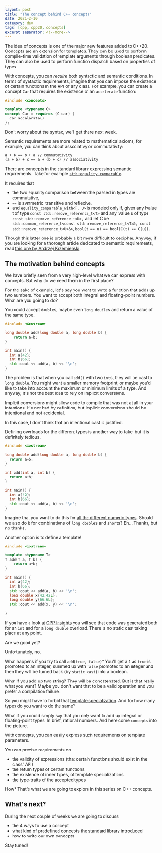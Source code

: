 ```yaml
---
layout: post
title: "The concept behind C++ concepts"
date: 2021-2-10
category: dev
tags: [cpp, cpp20, concepts]
excerpt_separator: <!--more-->
---
```

The idea of concepts is one of the major new features added to C++20. Concepts are an extension for templates. They can be used to perform compile-time validation of template arguments through boolean predicates. They can also be used to perform function dispatch based on properties of types.
<!--more-->

With concepts, you can *require* both syntactic and semantic conditions. In terms of syntactic requirements, imagine that you can impose the existence of certain functions in the API of any class. For example, you can create a concept `Car` that requires the existence of an `accelerate` function:

```cpp
#include <concepts>

template <typename C>
concept Car = requires (C car) {
  car.accelerate()
};
```

Don't worry about the syntax, we'll get there next week.

Semantic requirements are more related to mathematical axioms, for example, you can think about associativy or commutativity:

```
a + b == b + a // commutativity
(a + b) + c == a + (b + c) // associativity
```
There are concepts in the standard library expressing semantic requirements. Take for example [`std::equality_comparable`](https://en.cppreference.com/w/cpp/concepts/equality_comparable).

It requires that 
- the two equality comparison between the passed in types are commutative,
- `==` is symmetric, transitive and reflexive, 
- and `equality_comparable_with<T, U>` is modeled only if, given any lvalue t of type `const std::remove_reference_t<T>` and any lvalue u of type `const std::remove_reference_t<U>,` and let C be `std::common_reference_t<const std::remove_reference_t<T>&, const std::remove_reference_t<U>&>`, `bool(t == u) == bool(C(t) == C(u))`.

Though this latter one is probably a bit more difficult to decipher. Anyway, if you are looking for a thorough article dedicated to semantic requirements, read [this one by Andrzej Krzemieński](https://akrzemi1.wordpress.com/2020/10/26/semantic-requirements-in-concepts/).

## The motivation behind concepts

We have briefly seen from a very high-level what we can express with concepts. But why do we need them in the first place?

For the sake of example, let's say you want to write a function that adds up two numbers. You want to accept both integral and floating-point numbers. What are you going to do?

You could accept `double`s, maybe even `long double`s and return a value of the same type. 

```cpp
#include <iostream>

long double add(long double a, long double b) {
    return a+b;
}

int main() {
  int a{42};
  int b{66};
  std::cout << add(a, b) << '\n';
}
```

The problem is that when you call `add()` with two `int`s, they will be cast to `long double`. You might want a smaller memory footprint, or maybe you'd like to take into account the maximum or minimum limits of a type. And anyway, it's not the best idea to rely on implicit conversions. 

Implicit conversions might allow code to compile that was not at all in your intentions. It's not bad by definition, but implicit conversions should be intentional and not accidental.

In this case, I don't think that an intentional cast is justified.

Defining overloads for the different types is another way to take, but it is definitely tedious.

```cpp
#include <iostream>

long double add(long double a, long double b) {
  return a+b;
}

int add(int a, int b) {
  return a+b;
}

int main() {
  int a{42};
  int b{66};
  std::cout << add(a, b) << '\n';
}
```
Imagine that you want to do this for [all the different numeric types](https://en.cppreference.com/w/cpp/language/types). Should we also do it for combinations of `long double`s and `short`s? Eh... Thanks, but no thanks.

Another option is to define a template!

```cpp
#include <iostream>

template <typename T>
T add(T a, T b) {
    return a+b;
}

int main() {
  int a{42};
  int b{66};
  std::cout << add(a, b) << '\n';
  long double x{42.42L};
  long double y{66.6L};
  std::cout << add(x, y) << '\n';
  
}
```
If you have a look at [CPP Insights](https://cppinsights.io/lnk?code=I2luY2x1ZGUgPGlvc3RyZWFtPgoKdGVtcGxhdGUgPHR5cGVuYW1lIFQ+ClQgYWRkKFQgYSwgVCBiKSB7CiAgICByZXR1cm4gYStiOwp9CgppbnQgbWFpbigpIHsKICBpbnQgYXs0Mn07CiAgaW50IGJ7NjZ9OwogIHN0ZDo6Y291dCA8PCBhZGQoYSwgYikgPDwgJ1xuJzsKICBsb25nIGRvdWJsZSB4ezQyLjQyTH07CiAgbG9uZyBkb3VibGUgeXs2Ni42TH07CiAgc3RkOjpjb3V0IDw8IGFkZCh4LCB5KSA8PCAnXG4nOwogIAp9Cg==&insightsOptions=cpp17&std=cpp17&rev=1.0) you will see that code was generated both for an `int` and for a `long double` overload. There is no static cast taking place at any point.

Are we good yet?

Unfortunately, no.

What happens if you try to call `add(true, false)`? You'll get a `1` as `true` is promoted to an integer, summed up with `false` promoted to an integer and then they will be turned back (by `static_cast`) into a boolean.

What if you add up two string? They will be concatenated. But is that really what you want? Maybe you don't want that to be a valid operation and you prefer a compilation failure.

So you might have to forbid that [template specialization](https://dev.to/pgradot/forbid-a-particular-specialization-of-a-template-4348). And for how many types do you want to do the same?

What if you could simply say that you only want to add up integral or floating-point types. In brief, rational numbers. And here come `concepts` into the picture.

With concepts, you can easily express such requirements on template parameters.

You can precise requirements on
- the validity of expressions (that certain functions should exist in the class' API)
- the return types of certain functions
- the existence of inner types, of template specializations
- the type-traits of the accepted types

How? That's what we are going to explore in this series on C++ concepts.

## What's next?

During the next couple of weeks we are going to discuss:

- the 4 ways to use a concept
- what kind of predefined concepts the standard library introduced
- how to write our own concepts

Stay tuned!